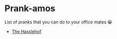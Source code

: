 # Prank-amos
List of pranks that you can do to your office mates 😁

* [The Hasslehof](the-hasslehoff.md)
